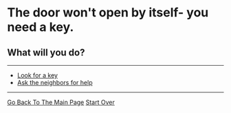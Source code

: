 # The door won't open by itself- you need a key.
## What will you do?

---

* [Look for a key](../pick-lock/stained-key.md)
* [Ask the neighbors for help](../pick-lock/suspicious-neighbors.md)

---

[Go Back To The Main Page](../README.md)
[Start Over](../start-question/start.md)